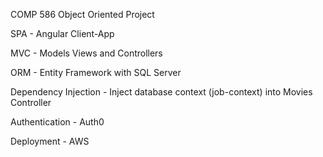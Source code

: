 COMP 586 Object Oriented Project

SPA - Angular Client-App

MVC - Models Views and Controllers

ORM - Entity Framework with SQL Server

Dependency Injection - Inject database context (job-context) into Movies Controller

Authentication - Auth0

Deployment - AWS
